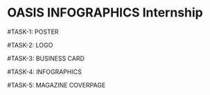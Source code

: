 # OASIS INFOGRAPHICS Internship

#TASK-1: POSTER

#TASK-2: LOGO

#TASK-3: BUSINESS CARD

#TASK-4: INFOGRAPHICS

#TASK-5: MAGAZINE COVERPAGE
